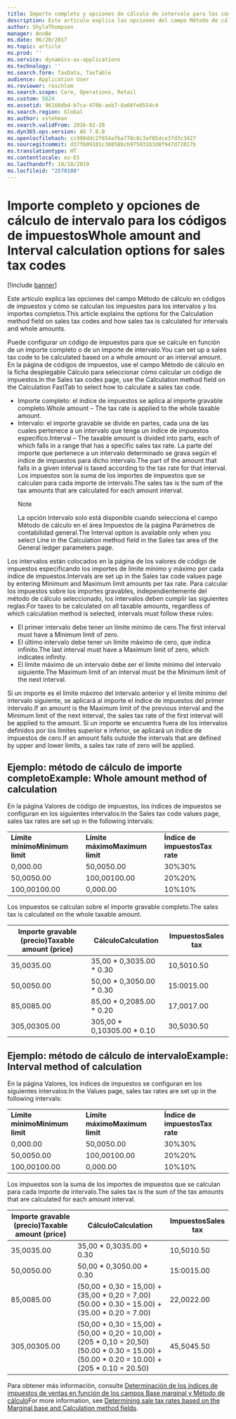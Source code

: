 ```yaml
---
title: Importe completo y opciones de cálculo de intervalo para los códigos de impuestos
description: Este artículo explica las opciones del campo Método de cálculo en códigos de impuestos y cómo se calculan los impuestos para los intervalos y los importes completos.
author: ShylaThompson
manager: AnnBe
ms.date: 06/20/2017
ms.topic: article
ms.prod: ''
ms.service: dynamics-ax-applications
ms.technology: ''
ms.search.form: TaxData, TaxTable
audience: Application User
ms.reviewer: roschlom
ms.search.scope: Core, Operations, Retail
ms.custom: 5624
ms.assetid: 96166db4-b7ca-470b-aeb7-0a66fe0554c4
ms.search.region: Global
ms.author: vstehman
ms.search.validFrom: 2016-02-28
ms.dyn365.ops.version: AX 7.0.0
ms.openlocfilehash: cc998ddc2f654afba778c8c3af85dce37d3c3427
ms.sourcegitcommit: d37fb09101c30858bcb975931b3d8f947d72017b
ms.translationtype: HT
ms.contentlocale: es-ES
ms.lasthandoff: 10/10/2019
ms.locfileid: "2570180"
---
```

# <a name="whole-amount-and-interval-calculation-options-for-sales-tax-codes"></a><span data-ttu-id="abf4b-103">Importe completo y opciones de cálculo de intervalo para los códigos de impuestos</span><span class="sxs-lookup"><span data-stu-id="abf4b-103">Whole amount and Interval calculation options for sales tax codes</span></span>

[!include [banner](../includes/banner.md)]

<span data-ttu-id="abf4b-104">Este artículo explica las opciones del campo Método de cálculo en códigos de impuestos y cómo se calculan los impuestos para los intervalos y los importes completos.</span><span class="sxs-lookup"><span data-stu-id="abf4b-104">This article explains the options for the Calculation method field on sales tax codes and how sales tax is calculated for intervals and whole amounts.</span></span>

<span data-ttu-id="abf4b-105">Puede configurar un código de impuestos para que se calcule en función de un importe completo o de un importe de intervalo.</span><span class="sxs-lookup"><span data-stu-id="abf4b-105">You can set up a sales tax code to be calculated based on a whole amount or an interval amount.</span></span> <span data-ttu-id="abf4b-106">En la página de códigos de impuestos, use el campo Método de cálculo en la ficha desplegable Cálculo para seleccionar cómo calcular un código de impuestos.</span><span class="sxs-lookup"><span data-stu-id="abf4b-106">In the Sales tax codes page, use the Calculation method field on the Calculation FastTab to select how to calculate a sales tax code.</span></span>
- <span data-ttu-id="abf4b-107">Importe completo: el índice de impuestos se aplica al importe gravable completo.</span><span class="sxs-lookup"><span data-stu-id="abf4b-107">Whole amount – The tax rate is applied to the whole taxable amount.</span></span>
- <span data-ttu-id="abf4b-108">Intervalo: el importe gravable se divide en partes, cada una de las cuales pertenece a un intervalo que tenga un índice de impuestos específico.</span><span class="sxs-lookup"><span data-stu-id="abf4b-108">Interval – The taxable amount is divided into parts, each of which falls in a range that has a specific sales tax rate.</span></span> <span data-ttu-id="abf4b-109">La parte del importe que pertenece a un intervalo determinado se grava según el índice de impuestos para dicho intervalo.</span><span class="sxs-lookup"><span data-stu-id="abf4b-109">The part of the amount that falls in a given interval is taxed according to the tax rate for that interval.</span></span> <span data-ttu-id="abf4b-110">Los impuestos son la suma de los importes de impuestos que se calculan para cada importe de intervalo.</span><span class="sxs-lookup"><span data-stu-id="abf4b-110">The sales tax is the sum of the tax amounts that are calculated for each amount interval.</span></span>
  > [!NOTE]                                                                                                                              
  > <span data-ttu-id="abf4b-111">La opción Intervalo solo está disponible cuando selecciona el campo Método de cálculo en el área Impuestos de la página Parámetros de contabilidad general.</span><span class="sxs-lookup"><span data-stu-id="abf4b-111">The Interval option is available only when you select Line in the Calculation method field in the Sales tax area of the General ledger parameters page.</span></span> 

<span data-ttu-id="abf4b-112">Los intervalos están colocados en la página de los valores de código de impuestos especificando los importes de límite mínimo y máximo por cada índice de impuestos.</span><span class="sxs-lookup"><span data-stu-id="abf4b-112">Intervals are set up in the Sales tax code values page by entering Minimum and Maximum limit amounts per tax rate.</span></span> <span data-ttu-id="abf4b-113">Para calcular los impuestos sobre los importes gravables, independientemente del método de cálculo seleccionado, los intervalos deben cumplir las siguientes reglas:</span><span class="sxs-lookup"><span data-stu-id="abf4b-113">For taxes to be calculated on all taxable amounts, regardless of which calculation method is selected, intervals must follow these rules:</span></span>
-   <span data-ttu-id="abf4b-114">El primer intervalo debe tener un límite mínimo de cero.</span><span class="sxs-lookup"><span data-stu-id="abf4b-114">The first interval must have a Minimum limit of zero.</span></span>
-   <span data-ttu-id="abf4b-115">El último intervalo debe tener un límite máximo de cero, que indica infinito.</span><span class="sxs-lookup"><span data-stu-id="abf4b-115">The last interval must have a Maximum limit of zero, which indicates infinity.</span></span>
-   <span data-ttu-id="abf4b-116">El límite máximo de un intervalo debe ser el límite mínimo del intervalo siguiente.</span><span class="sxs-lookup"><span data-stu-id="abf4b-116">The Maximum limit of an interval must be the Minimum limit of the next interval.</span></span>

<span data-ttu-id="abf4b-117">Si un importe es el límite máximo del intervalo anterior y el límite mínimo del intervalo siguiente, se aplicará al importe el índice de impuestos del primer intervalo.</span><span class="sxs-lookup"><span data-stu-id="abf4b-117">If an amount is the Maximum limit of the previous interval and the Minimum limit of the next interval, the sales tax rate of the first interval will be applied to the amount.</span></span> <span data-ttu-id="abf4b-118">Si un importe se encuentra fuera de los intervalos definidos por los límites superior e inferior, se aplicará un índice de impuestos de cero.</span><span class="sxs-lookup"><span data-stu-id="abf4b-118">If an amount falls outside the intervals that are defined by upper and lower limits, a sales tax rate of zero will be applied.</span></span>

## <a name="example-whole-amount-method-of-calculation"></a><span data-ttu-id="abf4b-119">Ejemplo: método de cálculo de importe completo</span><span class="sxs-lookup"><span data-stu-id="abf4b-119">Example: Whole amount method of calculation</span></span>
<span data-ttu-id="abf4b-120">En la página Valores de código de impuestos, los índices de impuestos se configuran en los siguientes intervalos:</span><span class="sxs-lookup"><span data-stu-id="abf4b-120">In the Sales tax code values page, sales tax rates are set up in the following intervals:</span></span>

|                   |                   |              |
|-------------------|-------------------|--------------|
| <span data-ttu-id="abf4b-121">**Límite mínimo**</span><span class="sxs-lookup"><span data-stu-id="abf4b-121">**Minimum limit**</span></span> | <span data-ttu-id="abf4b-122">**Límite máximo**</span><span class="sxs-lookup"><span data-stu-id="abf4b-122">**Maximum limit**</span></span> | <span data-ttu-id="abf4b-123">**Índice de impuestos**</span><span class="sxs-lookup"><span data-stu-id="abf4b-123">**Tax rate**</span></span> |
| <span data-ttu-id="abf4b-124">0,00</span><span class="sxs-lookup"><span data-stu-id="abf4b-124">0.00</span></span>              | <span data-ttu-id="abf4b-125">50,00</span><span class="sxs-lookup"><span data-stu-id="abf4b-125">50.00</span></span>             | <span data-ttu-id="abf4b-126">30%</span><span class="sxs-lookup"><span data-stu-id="abf4b-126">30%</span></span>          |
| <span data-ttu-id="abf4b-127">50,00</span><span class="sxs-lookup"><span data-stu-id="abf4b-127">50.00</span></span>             | <span data-ttu-id="abf4b-128">100,00</span><span class="sxs-lookup"><span data-stu-id="abf4b-128">100.00</span></span>            | <span data-ttu-id="abf4b-129">20%</span><span class="sxs-lookup"><span data-stu-id="abf4b-129">20%</span></span>          |
| <span data-ttu-id="abf4b-130">100,00</span><span class="sxs-lookup"><span data-stu-id="abf4b-130">100.00</span></span>            | <span data-ttu-id="abf4b-131">0,00</span><span class="sxs-lookup"><span data-stu-id="abf4b-131">0.00</span></span>              | <span data-ttu-id="abf4b-132">10%</span><span class="sxs-lookup"><span data-stu-id="abf4b-132">10%</span></span>          |

<span data-ttu-id="abf4b-133">Los impuestos se calculan sobre el importe gravable completo.</span><span class="sxs-lookup"><span data-stu-id="abf4b-133">The sales tax is calculated on the whole taxable amount.</span></span>

| <span data-ttu-id="abf4b-134">Importe gravable (precio)</span><span class="sxs-lookup"><span data-stu-id="abf4b-134">Taxable amount (price)</span></span> | <span data-ttu-id="abf4b-135">Cálculo</span><span class="sxs-lookup"><span data-stu-id="abf4b-135">Calculation</span></span>    | <span data-ttu-id="abf4b-136">Impuestos</span><span class="sxs-lookup"><span data-stu-id="abf4b-136">Sales tax</span></span> |
|------------------------|----------------|-----------|
| <span data-ttu-id="abf4b-137">35,00</span><span class="sxs-lookup"><span data-stu-id="abf4b-137">35.00</span></span>                  | <span data-ttu-id="abf4b-138">35,00 \* 0,30</span><span class="sxs-lookup"><span data-stu-id="abf4b-138">35.00 \* 0.30</span></span>  | <span data-ttu-id="abf4b-139">10,50</span><span class="sxs-lookup"><span data-stu-id="abf4b-139">10.50</span></span>     |
| <span data-ttu-id="abf4b-140">50,00</span><span class="sxs-lookup"><span data-stu-id="abf4b-140">50.00</span></span>                  | <span data-ttu-id="abf4b-141">50,00 \* 0,30</span><span class="sxs-lookup"><span data-stu-id="abf4b-141">50.00 \* 0.30</span></span>  | <span data-ttu-id="abf4b-142">15:00</span><span class="sxs-lookup"><span data-stu-id="abf4b-142">15.00</span></span>     |
| <span data-ttu-id="abf4b-143">85,00</span><span class="sxs-lookup"><span data-stu-id="abf4b-143">85.00</span></span>                  | <span data-ttu-id="abf4b-144">85,00 \* 0,20</span><span class="sxs-lookup"><span data-stu-id="abf4b-144">85.00 \* 0.20</span></span>  | <span data-ttu-id="abf4b-145">17,00</span><span class="sxs-lookup"><span data-stu-id="abf4b-145">17.00</span></span>     |
| <span data-ttu-id="abf4b-146">305,00</span><span class="sxs-lookup"><span data-stu-id="abf4b-146">305.00</span></span>                 | <span data-ttu-id="abf4b-147">305,00 \* 0,10</span><span class="sxs-lookup"><span data-stu-id="abf4b-147">305.00 \* 0.10</span></span> | <span data-ttu-id="abf4b-148">30,50</span><span class="sxs-lookup"><span data-stu-id="abf4b-148">30.50</span></span>     |

## <a name="example-interval-method-of-calculation"></a><span data-ttu-id="abf4b-149">Ejemplo: método de cálculo de intervalo</span><span class="sxs-lookup"><span data-stu-id="abf4b-149">Example: Interval method of calculation</span></span>
<span data-ttu-id="abf4b-150">En la página Valores, los índices de impuestos se configuran en los siguientes intervalos:</span><span class="sxs-lookup"><span data-stu-id="abf4b-150">In the Values page, sales tax rates are set up in the following intervals:</span></span>

|                   |                   |              |
|-------------------|-------------------|--------------|
| <span data-ttu-id="abf4b-151">**Límite mínimo**</span><span class="sxs-lookup"><span data-stu-id="abf4b-151">**Minimum limit**</span></span> | <span data-ttu-id="abf4b-152">**Límite máximo**</span><span class="sxs-lookup"><span data-stu-id="abf4b-152">**Maximum limit**</span></span> | <span data-ttu-id="abf4b-153">**Índice de impuestos**</span><span class="sxs-lookup"><span data-stu-id="abf4b-153">**Tax rate**</span></span> |
| <span data-ttu-id="abf4b-154">0,00</span><span class="sxs-lookup"><span data-stu-id="abf4b-154">0.00</span></span>              | <span data-ttu-id="abf4b-155">50,00</span><span class="sxs-lookup"><span data-stu-id="abf4b-155">50.00</span></span>             | <span data-ttu-id="abf4b-156">30%</span><span class="sxs-lookup"><span data-stu-id="abf4b-156">30%</span></span>          |
| <span data-ttu-id="abf4b-157">50,00</span><span class="sxs-lookup"><span data-stu-id="abf4b-157">50.00</span></span>             | <span data-ttu-id="abf4b-158">100,00</span><span class="sxs-lookup"><span data-stu-id="abf4b-158">100.00</span></span>            | <span data-ttu-id="abf4b-159">20%</span><span class="sxs-lookup"><span data-stu-id="abf4b-159">20%</span></span>          |
| <span data-ttu-id="abf4b-160">100,00</span><span class="sxs-lookup"><span data-stu-id="abf4b-160">100.00</span></span>            | <span data-ttu-id="abf4b-161">0,00</span><span class="sxs-lookup"><span data-stu-id="abf4b-161">0.00</span></span>              | <span data-ttu-id="abf4b-162">10%</span><span class="sxs-lookup"><span data-stu-id="abf4b-162">10%</span></span>          |

<span data-ttu-id="abf4b-163">Los impuestos son la suma de los importes de impuestos que se calculan para cada importe de intervalo.</span><span class="sxs-lookup"><span data-stu-id="abf4b-163">The sales tax is the sum of the tax amounts that are calculated for each amount interval.</span></span>

| <span data-ttu-id="abf4b-164">Importe gravable (precio)</span><span class="sxs-lookup"><span data-stu-id="abf4b-164">Taxable amount (price)</span></span> | <span data-ttu-id="abf4b-165">Cálculo</span><span class="sxs-lookup"><span data-stu-id="abf4b-165">Calculation</span></span>                                                               | <span data-ttu-id="abf4b-166">Impuestos</span><span class="sxs-lookup"><span data-stu-id="abf4b-166">Sales tax</span></span> |
|------------------------|---------------------------------------------------------------------------|-----------|
| <span data-ttu-id="abf4b-167">35,00</span><span class="sxs-lookup"><span data-stu-id="abf4b-167">35.00</span></span>                  | <span data-ttu-id="abf4b-168">35,00 \* 0,30</span><span class="sxs-lookup"><span data-stu-id="abf4b-168">35.00 \* 0.30</span></span>                                                             | <span data-ttu-id="abf4b-169">10,50</span><span class="sxs-lookup"><span data-stu-id="abf4b-169">10.50</span></span>     |
| <span data-ttu-id="abf4b-170">50,00</span><span class="sxs-lookup"><span data-stu-id="abf4b-170">50.00</span></span>                  | <span data-ttu-id="abf4b-171">50,00 \* 0,30</span><span class="sxs-lookup"><span data-stu-id="abf4b-171">50.00 \* 0.30</span></span>                                                             | <span data-ttu-id="abf4b-172">15:00</span><span class="sxs-lookup"><span data-stu-id="abf4b-172">15.00</span></span>     |
| <span data-ttu-id="abf4b-173">85,00</span><span class="sxs-lookup"><span data-stu-id="abf4b-173">85.00</span></span>                  | <span data-ttu-id="abf4b-174">(50,00 \* 0,30 = 15,00) + (35,00 \* 0,20 = 7,00)</span><span class="sxs-lookup"><span data-stu-id="abf4b-174">(50.00 \* 0.30 = 15.00) + (35.00 \* 0.20 = 7.00)</span></span>                          | <span data-ttu-id="abf4b-175">22,00</span><span class="sxs-lookup"><span data-stu-id="abf4b-175">22.00</span></span>     |
| <span data-ttu-id="abf4b-176">305,00</span><span class="sxs-lookup"><span data-stu-id="abf4b-176">305.00</span></span>                 | <span data-ttu-id="abf4b-177">(50,00 \* 0,30 = 15,00) + (50,00 \* 0,20 = 10,00) + (205 \* 0,10 = 20,50)</span><span class="sxs-lookup"><span data-stu-id="abf4b-177">(50.00 \* 0.30 = 15.00) + (50.00 \* 0.20 = 10.00) + (205 \* 0.10 = 20.50)</span></span> | <span data-ttu-id="abf4b-178">45,50</span><span class="sxs-lookup"><span data-stu-id="abf4b-178">45.50</span></span>     |



<span data-ttu-id="abf4b-179">Para obtener más información, consulte [Determinación de los índices de impuestos de ventas en función de los campos Base marginal y Método de cálculo](marginal-base-field.md)</span><span class="sxs-lookup"><span data-stu-id="abf4b-179">For more information, see [Determining sale tax rates based on the Marginal base and Calculation method fields](marginal-base-field.md).</span></span>





